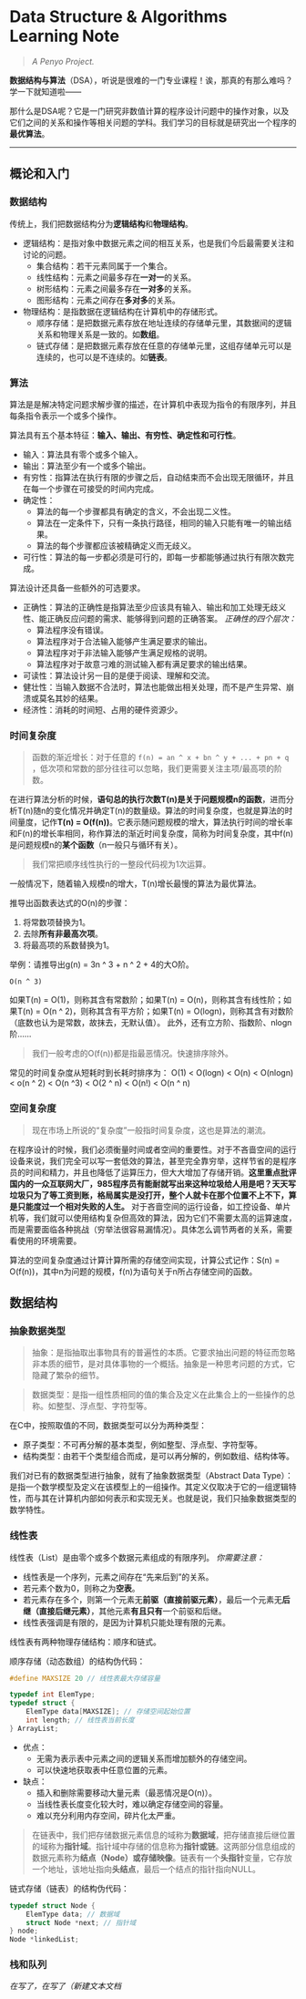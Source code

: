 # Data Structure & Algorithms Learning Note

> *A Penyo Project.*

**数据结构与算法**（DSA），听说是很难的一门专业课程！诶，那真的有那么难吗？学一下就知道啦——

那什么是DSA呢？它是一门研究非数值计算的程序设计问题中的操作对象，以及它们之间的关系和操作等相关问题的学科。我们学习的目标就是研究出一个程序的**最优算法**。

---

## 概论和入门

### 数据结构

传统上，我们把数据结构分为**逻辑结构**和**物理结构**。

- 逻辑结构：是指对象中数据元素之间的相互关系，也是我们今后最需要关注和讨论的问题。
    - 集合结构：若干元素同属于一个集合。
    - 线性结构：元素之间最多存在**一对一**的关系。
    - 树形结构：元素之间最多存在**一对多**的关系。
    - 图形结构：元素之间存在**多对多**的关系。
- 物理结构：是指数据在逻辑结构在计算机中的存储形式。
    - 顺序存储：是把数据元素存放在地址连续的存储单元里，其数据间的逻辑关系和物理关系是一致的。如**数组**。
    - 链式存储：是把数据元素存放在任意的存储单元里，这组存储单元可以是连续的，也可以是不连续的。如**链表**。

### 算法

算法是是解决特定问题求解步骤的描述，在计算机中表现为指令的有限序列，并且每条指令表示一个或多个操作。

算法具有五个基本特征：**输入、输出、有穷性、确定性和可行性**。
- 输入：算法具有零个或多个输入。
- 输出：算法至少有一个或多个输出。
- 有穷性：指算法在执行有限的步骤之后，自动结束而不会出现无限循环，并且在每一个步骤在可接受的时间内完成。
- 确定性：
    - 算法的每一个步骤都具有确定的含义，不会出现二义性。
    - 算法在一定条件下，只有一条执行路径，相同的输入只能有唯一的输出结果。
    - 算法的每个步骤都应该被精确定义而无歧义。
- 可行性：算法的每一步都必须是可行的，即每一步都能够通过执行有限次数完成。

算法设计还具备一些额外的可选要求。
- 正确性：算法的正确性是指算法至少应该具有输入、输出和加工处理无歧义性、能正确反应问题的需求、能够得到问题的正确答案。
    *正确性的四个层次：*
    - 算法程序没有错误。
    - 算法程序对于合法输入能够产生满足要求的输出。
    - 算法程序对于非法输入能够产生满足规格的说明。
    - 算法程序对于故意刁难的测试输入都有满足要求的输出结果。
- 可读性：算法设计另一目的是便于阅读、理解和交流。
- 健壮性：当输入数据不合法时，算法也能做出相关处理，而不是产生异常、崩溃或莫名其妙的结果。
- 经济性：消耗的时间短、占用的硬件资源少。

### 时间复杂度

> 函数的渐近增长：对于任意的 `f(n) = an ^ x + bn ^ y + ... + pn + q` ，低次项和常数的部分往往可以忽略，我们更需要关注主项/最高项的阶数。

在进行算法分析的时候，**语句总的执行次数T(n)是关于问题规模n的函数**，进而分析T(n)随n的变化情况并确定T(n)的数量级。算法的时间复杂度，也就是算法的时间量度，记作**T(n) = O(f(n))**。它表示随问题规模的增大，算法执行时间的增长率和F(n)的增长率相同，称作算法的渐近时间复杂度，简称为时间复杂度，其中f(n)是问题规模n的**某个函数**（n一般只与循环有关）。

> 我们常把顺序线性执行的一整段代码视为1次运算。

一般情况下，随着输入规模n的增大，T(n)增长最慢的算法为最优算法。

推导出函数表达式的O(n)的步骤：
1. 将常数项替换为1。
2. 去除**所有非最高次项**。
3. 将最高项的系数替换为1。 

举例：请推导出g(n) = 3n ^ 3 + n ^ 2 + 4的大O阶。
```Text
O(n ^ 3)
```
如果T(n) = O(1)，则称其含有常数阶；如果T(n) = O(n)，则称其含有线性阶；如果T(n) = O(n ^ 2)，则称其含有平方阶；如果T(n) = O(logn)，则称其含有对数阶（底数也认为是常数，故抹去，无默认值）。 此外，还有立方阶、指数阶、nlogn阶......

> 我们一般考虑的O(f(n))都是指最恶情况。快速排序除外。

常见的时间复杂度从短耗时到长耗时排序为：
O(1) < O(logn) < O(n) < O(nlogn) < o(n ^ 2) < O(n ^3) < O(2 ^ n) < O(n!) < O(n ^ n)

### 空间复杂度

> 现在市场上所说的“复杂度”一般指时间复杂度，这也是算法的潮流。

在程序设计的时候，我们必须衡量时间或者空间的重要性。对于不吝啬空间的运行设备来说，我们完全可以写一套低效的算法，甚至完全靠穷举，这样节省的是程序员的时间和精力，并且也降低了运算压力，但大大增加了存储开销。**这里重点批评国内的一众互联网大厂，985程序员有能耐就写出来这种垃圾给人用是吧？天天写垃圾只为了等工资到账，格局属实是没打开，整个人就卡在那个位置不上不下，算是只能度过一个相对失败的人生。** 对于吝啬空间的运行设备，如工控设备、单片机等，我们就可以使用结构复杂但高效的算法，因为它们不需要太高的运算速度，而是需要面临各种挑战（穷举法很容易漏情况）。具体怎么调节两者的关系，需要看使用的环境需要。

算法的空间复杂度通过计算计算所需的存储空间实现，计算公式记作：S(n) = O(f(n))，其中n为问题的规模，f(n)为语句关于n所占存储空间的函数。

## 数据结构

### 抽象数据类型

> 抽象：是指抽取出事物具有的普遍性的本质。它要求抽出问题的特征而忽略非本质的细节，是对具体事物的一个概括。抽象是一种思考问题的方式，它隐藏了繁杂的细节。

> 数据类型：是指一组性质相同的值的集合及定义在此集合上的一些操作的总称。如整型、浮点型、字符型等。

在C中，按照取值的不同，数据类型可以分为两种类型：
- 原子类型：不可再分解的基本类型，例如整型、浮点型、字符型等。
- 结构类型：由若干个类型组合而成，是可以再分解的，例如数组、结构体等。

我们对已有的数据类型进行抽象，就有了抽象数据类型（Abstract Data Type）：是指一个数学模型及定义在该模型上的一组操作。其定义仅取决于它的一组逻辑特性，而与其在计算机内部如何表示和实现无关。也就是说，我们只抽象数据类型的数学特性。

### 线性表

线性表（List）是由零个或多个数据元素组成的有限序列。
*你需要注意：*
- 线性表是一个序列，元素之间存在“先来后到”的关系。
- 若元素个数为0，则称之为**空表**。
- 若元素存在多个，则第一个元素无**前驱（直接前驱元素）**，最后一个元素无**后继（直接后继元素）**，其他元素**有且只有**一个前驱和后继。
- 线性表强调是有限的，是因为计算机只能处理有限的元素。

线性表有两种物理存储结构：顺序和链式。

顺序存储（动态数组）的结构伪代码：
```C {.line-numbers}
#define MAXSIZE 20 // 线性表最大存储容量

typedef int ElemType;
typedef struct {
    ElemType data[MAXSIZE]; // 存储空间起始位置
    int length; // 线性表当前长度
} ArrayList;
```
- 优点：
    - 无需为表示表中元素之间的逻辑关系而增加额外的存储空间。
    - 可以快速地获取表中任意位置的元素。
- 缺点：
    - 插入和删除需要移动大量元素（最恶情况是O(n)）。
    - 当线性表长度变化较大时，难以确定存储空间的容量。
    - 难以充分利用内存空间，碎片化太严重。

> 在链表中，我们把存储数据元素信息的域称为**数据域**，把存储直接后继位置的域称为**指针域**。指针域中存储的信息称为**指针或链**。这两部分信息组成的数据元素称为**结点（Node）或存储映像**。链表有一个**头指针**变量，它存放一个地址，该地址指向**头结点**，最后一个结点的指针指向NULL。

链式存储（链表）的结构伪代码：
```C {.line-numbers}
typedef struct Node {
    ElemType data; // 数据域
    struct Node *next; // 指针域
} node;
Node *linkedList;
```

### 栈和队列

*在写了，在写了（新建文本文档*
